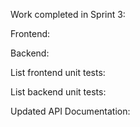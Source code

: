Work completed in Sprint 3:

Frontend:

Backend:


List frontend unit tests:


List backend unit tests:


Updated API Documentation:

